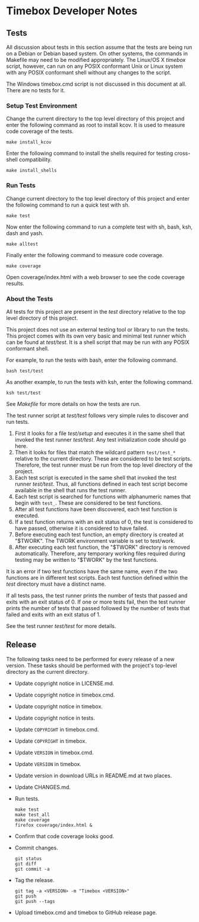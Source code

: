Timebox Developer Notes
=======================

Tests
-----
All discussion about tests in this section assume that the tests are
being run on a Debian or Debian based system. On other systems, the
commands in Makefile may need to be modified appropriately. The Linux/OS
X *timebox* script, however, can run on any POSIX conformant Unix or
Linux system with any POSIX conformant shell without any changes to the
script.

The Windows timebox.cmd script is not discussed in this document at all.
There are no tests for it.

### Setup Test Environment ###
Change the current directory to the top level directory of this project
and enter the following command as root to install kcov. It is used to
measure code coverage of the tests.

    make install_kcov

Enter the following command to install the shells required for testing
cross-shell compatibility.

	make install_shells

### Run Tests ###
Change current directory to the top level directory of this project and
enter the following command to run a quick test with sh.

	make test

Now enter the following command to run a complete test with sh, bash,
ksh, dash and yash.

	make alltest

Finally enter the following command to measure code coverage.

    make coverage

Open coverage/index.html with a web browser to see the code coverage
results.

### About the Tests ###
All tests for this project are present in the *test* directory relative
to the top level directory of this project.

This project does not use an external testing tool or library to run the
tests. This project comes with its own very basic and minimal test
runner which can be found at *test/test*. It is a shell script that may
be run with any POSIX conformant shell.

For example, to run the tests with bash, enter the following command.

    bash test/test

As another example, to run the tests with ksh, enter the following
command.

    ksh test/test

See *Makefile* for more details on how the tests are run.

The test runner script at *test/test* follows very simple rules to
discover and run tests.

  1. First it looks for a file *test/setup* and executes it in the same
     shell that invoked the test runner *test/test*. Any test
     initialization code should go here.
  2. Then it looks for files that match the wildcard pattern `test/test_*`
     relative to the current directory. These are considered to be test
     scripts. Therefore, the test runner must be run from the top level
     directory of the project.
  2. Each test script is executed in the same shell that invoked the
     test runner *test/test*. Thus, all functions defined in each test
     script become available in the shell that runs the test runner.
  3. Each test script is searched for functions with alphanumeric names
     that begin with `test_`. These are considered to be test functions.
  4. After all test functions have been discovered, each test function is
     executed.
  5. If a test function returns with an exit status of 0, the test is
     considered to have passed, otherwise it is considered to
     have failed.
  6. Before executing each test function, an empty directory is created
     at "$TWORK". The TWORK environment variable is set to test/work.
  7. After executing each test function, the "$TWORK" directory is
     removed automatically. Therefore, any temporary working files
     required during testing may be written to "$TWORK" by the test
     functions.

It is an error if two test functions have the same name, even if the two
functions are in different test scripts. Each test function defined
within the *test* directory must have a distinct name.

If all tests pass, the test runner prints the number of tests that
passed and exits with an exit status of 0. If one or more tests fail,
then the test runner prints the number of tests that passed followed by
the number of tests that failed and exits with an exit status of 1.

See the test runner *test/test* for more details.


Release
-------
The following tasks need to be performed for every release of a new
version. These tasks should be performed with the project's top-level
directory as the current directory.

  - Update copyright notice in LICENSE.md.
  - Update copyright notice in timebox.cmd.
  - Update copyright notice in timebox.
  - Update copyright notice in tests.
  - Update `COPYRIGHT` in timebox.cmd.
  - Update `COPYRIGHT` in timebox.
  - Update `VERSION` in timebox.cmd.
  - Update `VERSION` in timebox.
  - Update version in download URLs in README.md at two places.
  - Update CHANGES.md.
  - Run tests.

        make test
        make test_all
        make coverage
        firefox coverage/index.html &

  - Confirm that code coverage looks good.
  - Commit changes.

        git status
        git diff
        git commit -a

  - Tag the release.

        git tag -a <VERSION> -m "Timebox <VERSION>"
        git push
        git push --tags

  - Upload timebox.cmd and timebox to GitHub release page.
